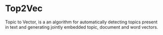 Top2Vec
=======

Topic to Vector, is a an algorithm for automatically detecting topics present in text
and generating jointly embedded topic, document and word vectors.

